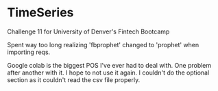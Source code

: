 # TimeSeries
Challenge 11 for University of Denver's Fintech Bootcamp

Spent way too long realizing 'fbprophet' changed to 'prophet' when importing reqs. 

Google colab is the biggest POS I've ever had to deal with. One problem after another with it.  I hope to not use it again.  I couldn't do the optional section as it couldn't read the csv file properly.
